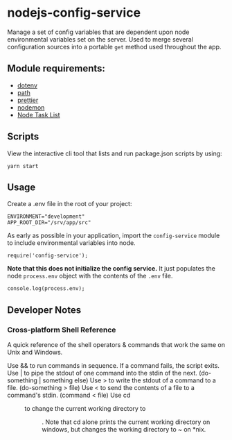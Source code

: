 # nodejs-config-service

Manage a set of config variables that are dependent upon node environmental variables set on the server. Used to merge several configuration sources into a portable `get` method used throughout the app.

## Module requirements:

-  [dotenv](https://github.com/motdotla/dotenv)
-  [path](https://nodejs.org/docs/latest/api/path.html)
-  [prettier](https://prettier.io/docs/en/index.html)
-  [nodemon](https://prettier.io/docs/en/index.html)
-  [Node Task List](https://github.com/ruyadorno/ntl)

## Scripts

View the interactive cli tool that lists and run package.json scripts by using:

```
yarn start
```

## Usage

Create a .env file in the root of your project:

```
ENVIRONMENT="development"
APP_ROOT_DIR="/srv/app/src"
```

As early as possible in your application, import the `config-service` module to include environmental variables into node.

```
require('config-service');
```

**Note that this does not initialize the config service.** It just populates the node `process.env` object with the contents of the `.env` file.

```
console.log(process.env);
```

## Developer Notes

### Cross-platform Shell Reference
A quick reference of the shell operators & commands that work the same on Unix and Windows.

Use && to run commands in sequence. If a command fails, the script exits.
Use | to pipe the stdout of one command into the stdin of the next. (do-something | something else)
Use > to write the stdout of a command to a file. (do-something > file)
Use < to send the contents of a file to a command's stdin. (command < file)
Use cd <dir> to change the current working directory to <dir>. Note that cd alone prints the current working directory on windows, but changes the working directory to ~ on *nix.